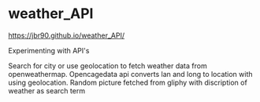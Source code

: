 # weather_API

https://jbr90.github.io/weather_API/

Experimenting with API's 

Search for city or use geolocation to fetch weather data from openweathermap.
Opencagedata api converts lan and long to location with using geolocation.
Random picture fetched from gliphy with discription of weather as search term  
